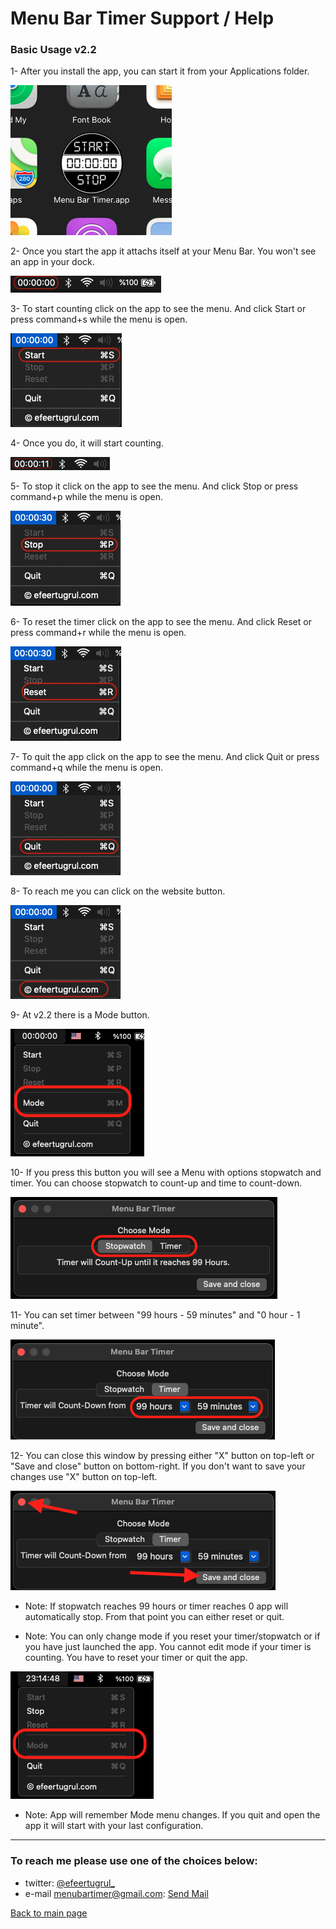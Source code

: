 # Menu Bar Timer Support / Help

### Basic Usage v2.2

1- After you install the app, you can start it from your Applications folder.

![menu bar timer support image1](/images/menu_bar_timer/menubartimer-support-img01.png)

2- Once you start the app it attachs itself at your Menu Bar. You won't see an app in your dock.

![menu bar timer support image2](/images/menu_bar_timer/menubartimer-support-img02.png)

3- To start counting click on the app to see the menu. And click Start or press command+s while the menu is open.

![menu bar timer support image3](/images/menu_bar_timer/menubartimer-support-img03.png)

4- Once you do, it will start counting.

![menu bar timer support image4](/images/menu_bar_timer/menubartimer-support-img04.png)

5- To stop it click on the app to see the menu. And click Stop or press command+p while the menu is open.

![menu bar timer support image5](/images/menu_bar_timer/menubartimer-support-img05.png)

6- To reset the timer click on the app to see the menu. And click Reset or press command+r while the menu is open.

![menu bar timer support image6](/images/menu_bar_timer/menubartimer-support-img06.png)

7- To quit the app click on the app to see the menu. And click Quit or press command+q while the menu is open.

![menu bar timer support image7](/images/menu_bar_timer/menubartimer-support-img07.png)

8- To reach me you can click on the website button.

![menu bar timer support image8](/images/menu_bar_timer/menubartimer-support-img08.png)

9- At v2.2 there is a Mode button.

![menu bar timer support image9](/images/menu_bar_timer/menubartimer-support-img09.png)

10- If you press this button you will see a Menu with options stopwatch and timer. You can choose stopwatch to count-up and time to count-down.

![menu bar timer support image10](/images/menu_bar_timer/menubartimer-support-img10.png) 

11- You can set timer between "99 hours - 59 minutes" and "0 hour - 1 minute".

![menu bar timer support image11](/images/menu_bar_timer/menubartimer-support-img11.png)

12- You can close this window by pressing either "X" button on top-left or "Save and close" button on bottom-right. If you don't want to save your changes use "X" button on top-left.

![menu bar timer support image12](/images/menu_bar_timer/menubartimer-support-img12.png)

- Note: If stopwatch reaches 99 hours or timer reaches 0 app will automatically stop. From that point you can either reset or quit. 

- Note: You can only change mode if you reset your timer/stopwatch or if you have just launched the app. You cannot edit mode if your timer is counting. You have to reset your timer or quit the app.

![menu bar timer support image13](/images/menu_bar_timer/menubartimer-support-img13.png)

- Note: App will remember Mode menu changes. If you quit and open the app it will start with your last configuration. 

-----------------------------

### To reach me please use one of the choices below:

- twitter: [@efeertugrul_](https://twitter.com/efeertugrul_)
- e-mail menubartimer@gmail.com: [Send Mail](mailto:menubartimer@gmail.com)

[Back to main page](../index)
